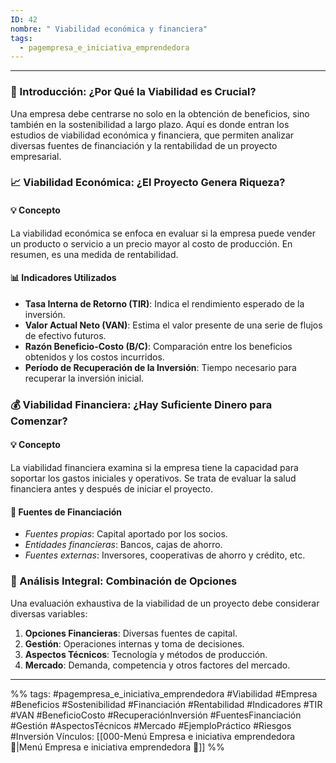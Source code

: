 ```yaml
---
ID: 42
nombre: " Viabilidad económica y financiera"
tags:
  - pagempresa_e_iniciativa_emprendedora
---
```

___
### 🎯 Introducción: ¿Por Qué la Viabilidad es Crucial?

Una empresa debe centrarse no solo en la obtención de beneficios, sino también en la sostenibilidad a largo plazo. Aquí es donde entran los estudios de viabilidad económica y financiera, que permiten analizar diversas fuentes de financiación y la rentabilidad de un proyecto empresarial.

### 📈 Viabilidad Económica: ¿El Proyecto Genera Riqueza?

#### 💡 Concepto

La viabilidad económica se enfoca en evaluar si la empresa puede vender un producto o servicio a un precio mayor al costo de producción. En resumen, es una medida de rentabilidad.

#### 📊 Indicadores Utilizados

* **Tasa Interna de Retorno (TIR)**: Indica el rendimiento esperado de la inversión.
* **Valor Actual Neto (VAN)**: Estima el valor presente de una serie de flujos de efectivo futuros.
* **Razón Beneficio-Costo (B/C)**: Comparación entre los beneficios obtenidos y los costos incurridos.
* **Período de Recuperación de la Inversión**: Tiempo necesario para recuperar la inversión inicial.

### 💰 Viabilidad Financiera: ¿Hay Suficiente Dinero para Comenzar?

#### 💡 Concepto

La viabilidad financiera examina si la empresa tiene la capacidad para soportar los gastos iniciales y operativos. Se trata de evaluar la salud financiera antes y después de iniciar el proyecto.

#### 🏦 Fuentes de Financiación

* _Fuentes propias_: Capital aportado por los socios.
* _Entidades financieras_: Bancos, cajas de ahorro.
* _Fuentes externas_: Inversores, cooperativas de ahorro y crédito, etc.

### 🔄 Análisis Integral: Combinación de Opciones

Una evaluación exhaustiva de la viabilidad de un proyecto debe considerar diversas variables:

1. **Opciones Financieras**: Diversas fuentes de capital.
2. **Gestión**: Operaciones internas y toma de decisiones.
3. **Aspectos Técnicos**: Tecnología y métodos de producción.
4. **Mercado**: Demanda, competencia y otros factores del mercado.

____
%%
tags:  #pagempresa_e_iniciativa_emprendedora #Viabilidad #Empresa #Beneficios #Sostenibilidad #Financiación #Rentabilidad #Indicadores #TIR #VAN #BeneficioCosto #RecuperaciónInversión #FuentesFinanciación #Gestión #AspectosTécnicos #Mercado #EjemploPráctico #Riesgos #Inversión
Vínculos:  [[000-Menú Empresa e iniciativa emprendedora 📃|Menú Empresa e iniciativa emprendedora 📃]]
%%